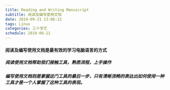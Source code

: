 ```yaml
---
title: Reading and Writing Manuscript
subtitle: 阅读及编写使用文档
date: 2019-09-21 13:06:12
tags: Linux
categories: 三十学艺 
schedule: 2019-09-21
---
```

#### 阅读及编写使用文档是最有效的学习电脑语言的方式

##### 阅读使用文档帮助我们接触工具，熟悉流程，上手操作
##### 编写使用文档则是掌握这门工具的最后一步，只有清晰流畅的表达出如何使用一种工具才是一个人掌握了这种工具的表现。

